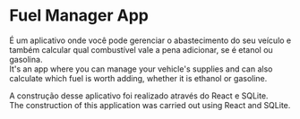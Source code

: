 # Fuel Manager App

É um aplicativo onde você pode gerenciar o abastecimento do seu veículo e também calcular qual combustível vale a pena adicionar, se é etanol ou gasolina.<br>
It's an app where you can manage your vehicle's supplies and can also calculate which fuel is worth adding, whether it is ethanol or gasoline.

A construção desse aplicativo foi realizado através do React e SQLite. <br>
The construction of this application was carried out using React and SQLite.
